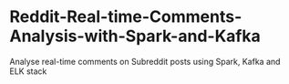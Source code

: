 # Reddit-Real-time-Comments-Analysis-with-Spark-and-Kafka
Analyse real-time comments on Subreddit posts using Spark, Kafka and ELK stack
